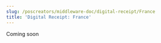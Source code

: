 ```yaml
---
slug: /poscreators/middleware-doc/digital-receipt/France
title: 'Digital Receipt: France'
---
```


Coming soon